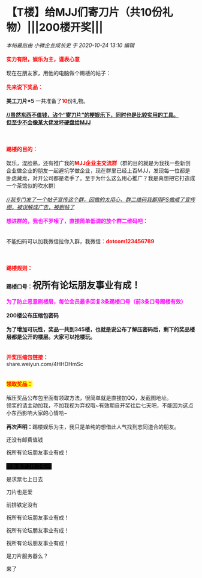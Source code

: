 # 【T楼】给MJJ们寄刀片（共10份礼物）|||200楼开奖|||


<i class="pstatus"> 本帖最后由 小微企业成长史 于 2020-10-24 13:10 编辑 </i><br />
<br />
<strong><font color="Red">实力有限，娱乐为主，谨表心意</font></strong><br />
<br />
现在在朋友家，用他的电脑做个踢楼的帖子：<br />
<br />
<strong><font color="Red">先来说下奖品：</font></strong><br />
<br />
<strong>美工刀片*5</strong> 一共准备了<strong><font color="Red">10</font></strong>份礼物。<br />
<br />
<u><strong>//虽然东西不值钱，沾个“寄刀片”的梗娱乐下，同时也是比较实用的工具。<br />
但至少不会像某大佬发坏硬盘给MJJ</strong></u><br />
<br />
<br />
<br />
<font color="Red"><strong>踢楼的目的：</strong></font><br />
<br />
娱乐，混脸熟，还有推广我的<strong><font color="Red">MJJ企业主交流群</font></strong>（群的目的就是为我找一些新创企业做企业的朋友一起避坑学做企业，现在群里已经上百MJJ，发现每一位都是卧虎藏龙，对开公司都是老手了。至于为什么这么用心推广？我是真想把它打造成一个茶馆似的吹水群）<br />
<br />
<i><u>//我专门发了一个帖子宣传这个群，因做的太用心，群二维码我都用PS做成了宣传图，被误解成广告，被删帖了</u></i><br />
<br />
<strong><font color="Magenta">想进群的，我也不罗嗦了，直接简单低调的放个群二维码吧：</font></strong><br />
<br />
<img id="aimg_T2rK7" onclick="zoom(this, this.src, 0, 0, 0)" class="zoom" src="https://www.jiasuzhu.com/images/2020/10/23/QQ20201023214710.png" onmouseover="img_onmouseoverfunc(this)" onload="thumbImg(this)" border="0" alt="" /><br />
<br />
不能扫码可以加我微信拉你入群，我微信：<strong><font color="Red">dotcom123456789</font></strong><br />
<br />
<br />
<br />
<strong><font color="Red">踢楼规则：</font></strong><br />
<br />
<strong>踢楼口号：</strong><font size="5"><strong>祝所有论坛朋友事业有成！</strong></font><br />
<br />
<strong><font color="Magenta">为了防止恶意刷楼层，每位会员最多回复3条踢楼口号（前3条口号踢楼有效）</font></strong><br />
<br />
<strong>200楼公布压缩包密码<br />
<br />
为了增加可玩性，奖品一共到345楼，也就是说公布了解压密码后，剩下的奖品楼层都是公开的楼层。大家可以抢楼玩。<br />
</strong><br />
<br />
<strong><font color="Red">开奖压缩包链接：</font></strong><br />
share.weiyun.com/4HHDHmSc<br />
<br />
<br />
<strong><font color="Red"><font style="background-color:Yellow">领取奖品：</font></font></strong><br />
<br />
解压奖品公布包里面有领取方法，很简单就是直接加QQ，发截图地址。<br />
领奖的请主动加我，不加我视为弃权哦~有效期自开奖往后七天吧，不能因为这点小东西影响大家的心情哈~<br />
<br />
<strong>再次声明：</strong>踢楼娱乐为主，我只是单纯的想借此人气找到志同道合的朋友。

还没有邮费值钱

祝所有论坛朋友事业有成！<br />
<br />
<font style="background-color:Black">我敢肯定2楼没有的</font>

是求票七上日去

刀片也是爱<img src="static/image/smiley/default/lol.gif" smilieid="12" border="0" alt="" />

前排铁定没有

祝所有论坛朋友事业有成！

祝所有论坛朋友事业有成！

祝所有论坛朋友事业有成！

是刀片服务器么？<img src="static/image/smiley/default/lol.gif" smilieid="12" border="0" alt="" />

来了
